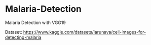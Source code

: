 # Malaria-Detection
Malaria Detection with VGG19

Dataset: https://www.kaggle.com/datasets/iarunava/cell-images-for-detecting-malaria
